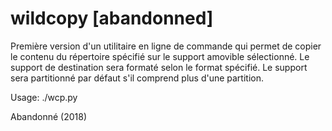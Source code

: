 # wildcopy [abandonned]
Première version d'un utilitaire en ligne de commande qui permet de copier le contenu du répertoire spécifié sur le support amovible sélectionné. Le support de destination sera formaté selon le format spécifié. Le support sera partitionné par défaut s'il comprend plus d'une partition.

Usage:
./wcp.py

Abandonné (2018)
